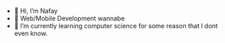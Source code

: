 - 👋 Hi, I’m Nafay
- 👀 Web/Mobile Development wannabe
- 🌱 I’m currently learning computer science for some reason that I dont even know.

